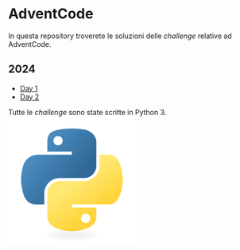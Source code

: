 # AdventCode

In questa repository troverete le soluzioni delle *challenge* relative ad AdventCode.

## 2024

- [Day 1](2024/Day1)
- [Day 2](2024/Day2)

Tutte le *challenge* sono state scritte in Python 3. ![Python](https://raw.githubusercontent.com/devicons/devicon/master/icons/python/python-original.svg)  
